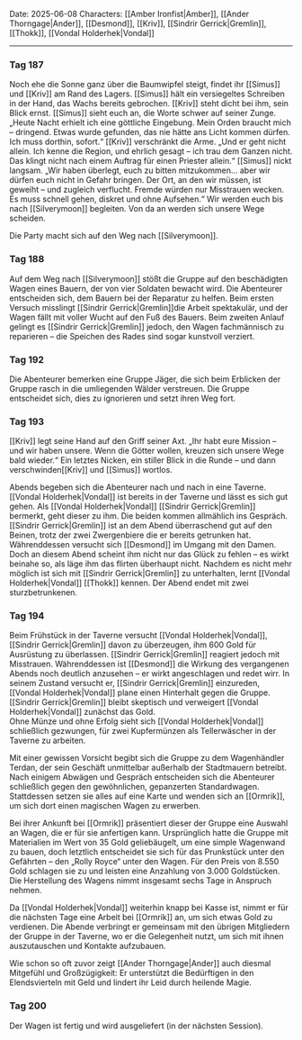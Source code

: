Date: 2025-06-08
Characters: [[Amber Ironfist|Amber]], [[Ander Thorngage|Ander]], [[Desmond]], [[Kriv]], [[Sindrir Gerrick|Gremlin]], [[Thokk]], [[Vondal Holderhek|Vondal]]

---
### Tag 187
Noch ehe die Sonne ganz über die Baumwipfel steigt, findet ihr [[Simus]] und [[Kriv]] am Rand des Lagers. [[Simus]] hält ein versiegeltes Schreiben in der Hand, das Wachs bereits gebrochen. [[Kriv]] steht dicht bei ihm, sein Blick ernst.
[[Simus]] sieht euch an, die Worte schwer auf seiner Zunge. „Heute Nacht erhielt ich eine göttliche Eingebung. Mein Orden braucht mich – dringend. Etwas wurde gefunden, das nie hätte ans Licht kommen dürfen. Ich muss dorthin, sofort.“
[[Kriv]] verschränkt die Arme. „Und er geht nicht allein. Ich kenne die Region, und ehrlich gesagt – ich trau dem Ganzen nicht. Das klingt nicht nach einem Auftrag für einen Priester allein.“
[[Simus]] nickt langsam. „Wir haben überlegt, euch zu bitten mitzukommen… aber wir dürfen euch nicht in Gefahr bringen. Der Ort, an den wir müssen, ist geweiht – und zugleich verflucht. Fremde würden nur Misstrauen wecken. Es muss schnell gehen, diskret und ohne Aufsehen.“
Wir werden euch bis nach [[Silverymoon]] begleiten. Von da an werden sich unsere Wege scheiden.

Die Party macht sich auf den Weg nach [[Silverymoon]].

### Tag 188
Auf dem Weg nach [[Silverymoon]] stößt die Gruppe auf den beschädigten Wagen eines Bauern, der von vier Soldaten bewacht wird. Die Abenteurer entscheiden sich, dem Bauern bei der Reparatur zu helfen. Beim ersten Versuch misslingt [[Sindrir Gerrick|Gremlin]]die Arbeit spektakulär, und der Wagen fällt mit voller Wucht auf den Fuß des Bauers. Beim zweiten Anlauf gelingt es [[Sindrir Gerrick|Gremlin]] jedoch, den Wagen fachmännisch zu reparieren – die Speichen des Rades sind sogar kunstvoll verziert.

### Tag 192
Die Abenteurer bemerken eine Gruppe Jäger, die sich beim Erblicken der Gruppe rasch in die umliegenden Wälder verstreuen. Die Gruppe entscheidet sich, dies zu ignorieren und setzt ihren Weg fort.

### Tag 193
[[Kriv]] legt seine Hand auf den Griff seiner Axt. „Ihr habt eure Mission – und wir haben unsere. Wenn die Götter wollen, kreuzen sich unsere Wege bald wieder.“
Ein letztes Nicken, ein stiller Blick in die Runde – und dann verschwinden[[Kriv]] und [[Simus]] wortlos.

Abends begeben sich die Abenteurer nach und nach in eine Taverne. [[Vondal Holderhek|Vondal]] ist bereits in der Taverne und lässt es sich gut gehen.
Als [[Vondal Holderhek|Vondal]] [[Sindrir Gerrick|Gremlin]] bermerkt, geht dieser zu ihm. Die beiden kommen allmählich ins Gespräch. [[Sindrir Gerrick|Gremlin]] ist an dem Abend überraschend gut auf den Beinen, trotz der zwei Zwergenbiere die er bereits getrunken hat.
Währenddessen versucht sich [[Desmond]] im Umgang mit den Damen. Doch an diesem Abend scheint ihm nicht nur das Glück zu fehlen – es wirkt beinahe so, als läge ihm das flirten überhaupt nicht.
Nachdem es nicht mehr möglich ist sich mit [[Sindrir Gerrick|Gremlin]] zu unterhalten, lernt [[Vondal Holderhek|Vondal]] [[Thokk]] kennen.
Der Abend endet mit zwei sturzbetrunkenen.

### Tag 194
Beim Frühstück in der Taverne versucht [[Vondal Holderhek|Vondal]], [[Sindrir Gerrick|Gremlin]] davon zu überzeugen, ihm 600 Gold für Ausrüstung zu überlassen. [[Sindrir Gerrick|Gremlin]] reagiert jedoch mit Misstrauen. Währenddessen ist [[Desmond]] die Wirkung des vergangenen Abends noch deutlich anzusehen – er wirkt angeschlagen und redet wirr. In seinem Zustand versucht er, [[Sindrir Gerrick|Gremlin]] einzureden, [[Vondal Holderhek|Vondal]] plane einen Hinterhalt gegen die Gruppe. [[Sindrir Gerrick|Gremlin]] bleibt skeptisch und verweigert [[Vondal Holderhek|Vondal]] zunächst das Gold.  
Ohne Münze und ohne Erfolg sieht sich [[Vondal Holderhek|Vondal]] schließlich gezwungen, für zwei Kupfermünzen als Tellerwäscher in der Taverne zu arbeiten.

Mit einer gewissen Vorsicht begibt sich die Gruppe zu dem Wagenhändler Terdan, der sein Geschäft unmittelbar außerhalb der Stadtmauern betreibt. Nach einigem Abwägen und Gespräch entscheiden sich die Abenteurer schließlich gegen den gewöhnlichen, gepanzerten Standardwagen. Stattdessen setzen sie alles auf eine Karte und wenden sich an [[Ormrik]], um sich dort einen magischen Wagen zu erwerben.

Bei ihrer Ankunft bei [[Ormrik]] präsentiert dieser der Gruppe eine Auswahl an Wagen, die er für sie anfertigen kann. Ursprünglich hatte die Gruppe mit Materialien im Wert von 35 Gold geliebäugelt, um eine simple Wagenwand zu bauen, doch letztlich entscheidet sie sich für das Prunkstück unter den Gefährten – den „Rolly Royce“ unter den Wagen. Für den Preis von 8.550 Gold schlagen sie zu und leisten eine Anzahlung von 3.000 Goldstücken. Die Herstellung des Wagens nimmt insgesamt sechs Tage in Anspruch nehmen.

Da [[Vondal Holderhek|Vondal]] weiterhin knapp bei Kasse ist, nimmt er für die nächsten Tage eine Arbeit bei [[Ormrik]] an, um sich etwas Gold zu verdienen. Die Abende verbringt er gemeinsam mit den übrigen Mitgliedern der Gruppe in der Taverne, wo er die Gelegenheit nutzt, um sich mit ihnen auszutauschen und Kontakte aufzubauen.

Wie schon so oft zuvor zeigt [[Ander Thorngage|Ander]] auch diesmal Mitgefühl und Großzügigkeit: Er unterstützt die Bedürftigen in den Elendsvierteln mit Geld und lindert ihr Leid durch heilende Magie.

### Tag 200
Der Wagen ist fertig und wird ausgeliefert (in der nächsten Session).